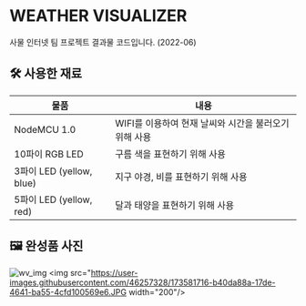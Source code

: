 # WEATHER VISUALIZER

사물 인터넷 팀 프로젝트 결과물 코드입니다. (2022-06)


## 🛠 사용한 재료
| 물품 | 내용 |
| -- | -- |
| NodeMCU 1.0 | WIFI를 이용하여 현재 날씨와 시간을 불러오기 위해 사용 |
| 10파이 RGB LED | 구름 색을 표현하기 위해 사용 |
| 3파이 LED (yellow, blue) | 지구 야경, 비를 표현하기 위해 사용 |
| 5파이 LED (yellow, red) | 달과 태양을 표현하기 위해 사용 |

## 🖼 완성품 사진
![wv_img](https://user-images.githubusercontent.com/46257328/173581716-b40da88a-17de-4641-ba55-4cfd100569e6.JPG)
<img src="https://user-images.githubusercontent.com/46257328/173581716-b40da88a-17de-4641-ba55-4cfd100569e6.JPG  width="200"/>
